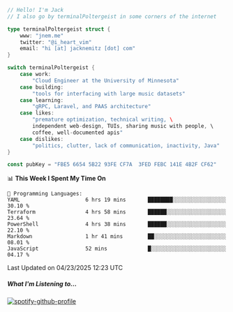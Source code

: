 ```go
// Hello! I'm Jack
// I also go by terminalPoltergeist in some corners of the internet

type terminalPoltergeist struct {
    www: "jnem.me"
    twitter: "@i_heart_vim"
    email: "hi [at] jacknemitz [dot] com"
}

switch terminalPoltergeist {
    case work:
        "Cloud Engineer at the University of Minnesota"
    case building:
        "tools for interfacing with large music datasets"
    case learning:
        "gRPC, Laravel, and PAAS architecture"
    case likes:
        "premature optimization, technical writing, \
        independent web-design, TUIs, sharing music with people, \
        coffee, well-documented apis"
    case dislikes:
        "politics, clutter, lack of communication, inactivity, Java"
}

const pubKey = "FBE5 6654 5B22 93FE CF7A  3FED FEBC 141E 4B2F CF62"
```

<!--START_SECTION:waka-->
📊 **This Week I Spent My Time On** 

```text
💬 Programming Languages: 
YAML                     6 hrs 19 mins       ████████░░░░░░░░░░░░░░░░░   30.10 % 
Terraform                4 hrs 58 mins       ██████░░░░░░░░░░░░░░░░░░░   23.64 % 
PowerShell               4 hrs 38 mins       ██████░░░░░░░░░░░░░░░░░░░   22.10 % 
Markdown                 1 hr 41 mins        ██░░░░░░░░░░░░░░░░░░░░░░░   08.01 % 
JavaScript               52 mins             █░░░░░░░░░░░░░░░░░░░░░░░░   04.17 % 
```


 Last Updated on 04/23/2025 12:23 UTC
<!--END_SECTION:waka-->

##### What I'm Listening to...

[![spotify-github-profile](https://jnem.me/listening-item?maxAge=2592000)](https://jnem.me/listening)
